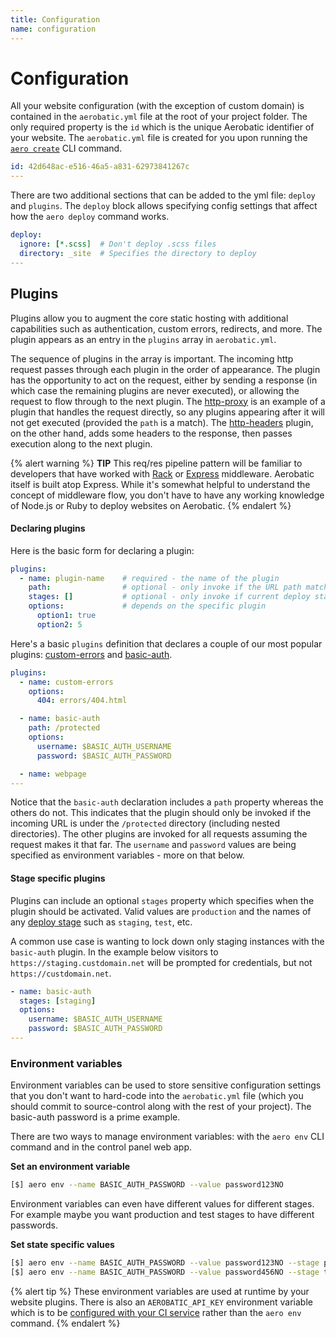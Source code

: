 ```yaml
---
title: Configuration
name: configuration
---
```


# Configuration

All your website configuration (with the exception of custom domain) is contained in the `aerobatic.yml` file at the root of your project folder. The only required property is the `id` which is the unique Aerobatic identifier of your website. The `aerobatic.yml` file is created for you upon running the [`aero create`](/docs/cli#create) CLI command.

~~~yaml
id: 42d648ac-e516-46a5-a831-62973841267c
---
~~~

There are two additional sections that can be added to the yml file: `deploy` and `plugins`. The `deploy` block allows specifying config settings that affect how the `aero deploy` command works.

~~~yaml
deploy:
  ignore: [*.scss]  # Don't deploy .scss files
  directory: _site  # Specifies the directory to deploy
---
~~~

## Plugins

Plugins allow you to augment the core static hosting with additional capabilities such as authentication, custom errors, redirects, and more. The plugin appears as an entry in the `plugins` array in `aerobatic.yml`.

The sequence of plugins in the array is important. The incoming http request passes through each plugin in the order of appearance. The plugin has the opportunity to act on the request, either by sending a response (in which case the remaining plugins are never executed), or allowing the request to flow through to the next plugin.  The [http-proxy](/docs/plugins/http-proxy) is an example of a plugin that handles the request directly, so any plugins appearing after it will not get executed (provided the `path` is a match). The [http-headers](/docs/plugins/http-headers) plugin, on the other hand, adds some headers to the response, then passes execution along to the next plugin.

{% alert warning %}
**TIP** This req/res pipeline pattern will be familiar to developers that have worked with [Rack](http://rack.github.io/) or [Express](http://expressjs.com/en/guide/using-middleware.html) middleware. Aerobatic itself is built atop Express. While it's somewhat helpful to understand the concept of middleware flow, you don't have to have any working knowledge of Node.js or Ruby to deploy websites on Aerobatic.
{% endalert %}

#### Declaring plugins

Here is the basic form for declaring a plugin:

~~~yaml
plugins:
  - name: plugin-name    # required - the name of the plugin
    path:                # optional - only invoke if the URL path matches
    stages: []           # optional - only invoke if current deploy stage appears in list
    options:             # depends on the specific plugin
      option1: true
      option2: 5
~~~

Here's a basic `plugins` definition that declares a couple of our most popular plugins: [custom-errors](/docs/custom-errors) and [basic-auth](/docs/http-basic-authentication).

~~~yaml
plugins:
  - name: custom-errors
    options:
      404: errors/404.html

  - name: basic-auth
    path: /protected
    options:
      username: $BASIC_AUTH_USERNAME
      password: $BASIC_AUTH_PASSWORD

  - name: webpage
---
~~~

Notice that the `basic-auth` declaration includes a `path` property whereas the others do not. This indicates that the plugin should only be invoked if the incoming URL is under the `/protected` directory (including nested directories). The other plugins are invoked for all requests assuming the request makes it that far. The `username` and `password` values are being specified as environment variables - more on that below.

#### Stage specific plugins

Plugins can include an optional `stages` property which specifies when the plugin should be activated. Valid values are `production` and the names of any [deploy stage](/docs/overview#deploy-stages) such as `staging`, `test`, etc.

A common use case is wanting to lock down only staging instances with the `basic-auth` plugin. In the example below visitors to `https://staging.custdomain.net` will be prompted for credentials, but not `https://custdomain.net`.

~~~yaml
- name: basic-auth
  stages: [staging]
  options:
    username: $BASIC_AUTH_USERNAME
    password: $BASIC_AUTH_PASSWORD
---
~~~

### Environment variables

Environment variables can be used to store sensitive configuration settings that you don't want to hard-code into the `aerobatic.yml` file (which you should commit to source-control along with the rest of your project). The basic-auth password is a prime example.

There are two ways to manage environment variables: with the `aero env` CLI command and in the control panel web app.

**Set an environment variable**
~~~sh
[$] aero env --name BASIC_AUTH_PASSWORD --value password123NO
~~~

Environment variables can even have different values for different stages. For example maybe you want production and test stages to have different passwords.

**Set state specific values**
~~~sh
[$] aero env --name BASIC_AUTH_PASSWORD --value password123NO --stage production
[$] aero env --name BASIC_AUTH_PASSWORD --value password456NO --stage test
~~~

{% alert tip %}
These environment variables are used at runtime by your website plugins. There is also an `AEROBATIC_API_KEY` environment variable which is to be [configured with your CI service](/docs/continuous-deployment#aerobatic-apikey) rather than the `aero env` command.
{% endalert %}
